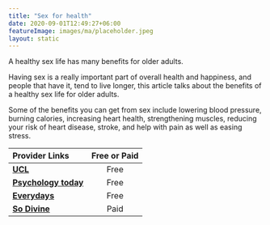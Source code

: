 ```yaml
---
title: "Sex for health"
date: 2020-09-01T12:49:27+06:00
featureImage: images/ma/placeholder.jpeg
layout: static
---
```


A healthy sex life has many benefits for older adults.

Having sex is a really important part of overall health and happiness, and people that have it, tend to live longer, this article talks about the benefits of a healthy sex life for older adults.

Some of the benefits you can get from sex include lowering blood pressure, burning calories, increasing heart health, strengthening muscles, reducing your risk of heart disease, stroke, and help with pain as well as easing stress.

| Provider Links      | Free or Paid  |  
| :-----------          | :--------------:      |  
| [**UCL**](https://www.ucl.ac.uk/news/2018/dec/study-shows-benefits-sex-older-adults) | Free | 
| [**Psychology today**](https://www.psychologytoday.com/us/blog/life-refracted/201707/benefits-sex-after-50) | Free | 
| [**Everydays**](https://everdays.com/resources/is-sex-healthy-for-seniors/) | Free | 
| [**So Divine**](https://www.awin1.com/cread.php?awinmid=28367&awinaffid=1198638&ued=https%3A%2F%2Fso-divine.com%2F) | Paid | 
  

<br/><br/>






